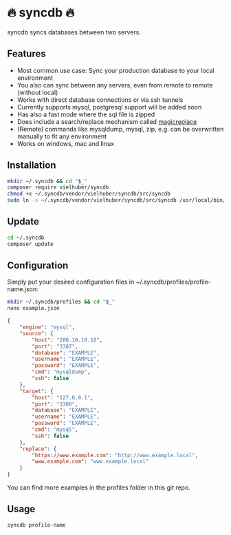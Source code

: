 # 🔥 syncdb 🔥

syncdb syncs databases between two servers.

## Features

* Most common use case: Sync your production database to your local environment
* You also can sync between any servers, even from remote to remote (without local)
* Works with direct database connections or via ssh tunnels
* Currently supports mysql, postgresql support will be added soon
* Has also a fast mode where the sql file is zipped
* Does include a search/replace mechanism called [magicreplace](https://github.com/vielhuber/magicreplace)
* (Remote) commands like mysqldump, mysql, zip, e.g. can be overwritten manually to fit any environment
* Works on windows, mac and linux

## Installation

```bash
mkdir ~/.syncdb && cd "$_"
composer require vielhuber/syncdb
chmod +x ~/.syncdb/vendor/vielhuber/syncdb/src/syncdb
sudo ln -s ~/.syncdb/vendor/vielhuber/syncdb/src/syncdb /usr/local/bin/syncdb
```

## Update

```bash
cd ~/.syncdb
composer update
```

## Configuration

Simply put your desired configuration files in ~/.syncdb/profiles/profile-name.json:

```bash
mkdir ~/.syncdb/profiles && cd "$_"
nano example.json
```

```json
{
    "engine": "mysql",
    "source": {
        "host": "200.10.10.10",
        "port": "3307",
        "database": "EXAMPLE",
        "username": "EXAMPLE",
        "password": "EXAMPLE",
        "cmd": "mysqldump",
        "ssh": false
    },
    "target": {
        "host": "127.0.0.1",
        "port": "3306",
        "database": "EXAMPLE",
        "username": "EXAMPLE",
        "password": "EXAMPLE",
        "cmd": "mysql",
        "ssh": false
    },
    "replace": {
		"https://www.example.com": "http://www.example.local",
		"www.example.com": "www.example.local"
    }
}
```

You can find more examples in the profiles folder in this git repo.

## Usage

```bash
syncdb profile-name
```